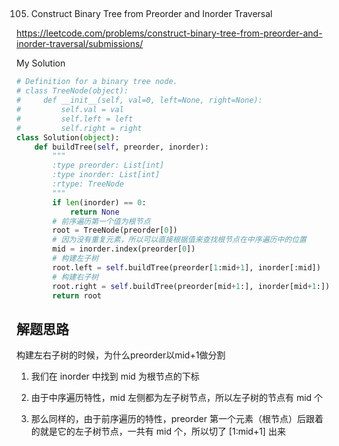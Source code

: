 ## 
105. Construct Binary Tree from Preorder and Inorder Traversal

https://leetcode.com/problems/construct-binary-tree-from-preorder-and-inorder-traversal/submissions/

My Solution

```python
# Definition for a binary tree node.
# class TreeNode(object):
#     def __init__(self, val=0, left=None, right=None):
#         self.val = val
#         self.left = left
#         self.right = right
class Solution(object):
    def buildTree(self, preorder, inorder):
        """
        :type preorder: List[int]
        :type inorder: List[int]
        :rtype: TreeNode
        """
        if len(inorder) == 0:
            return None
        # 前序遍历第一个值为根节点
        root = TreeNode(preorder[0])
        # 因为没有重复元素，所以可以直接根据值来查找根节点在中序遍历中的位置
        mid = inorder.index(preorder[0])
        # 构建左子树
        root.left = self.buildTree(preorder[1:mid+1], inorder[:mid])
        # 构建右子树
        root.right = self.buildTree(preorder[mid+1:], inorder[mid+1:])
        return root
```
## 解题思路
构建左右子树的时候，为什么preorder以mid+1做分割

1. 我们在 inorder 中找到 mid 为根节点的下标

2. 由于中序遍历特性，mid 左侧都为左子树节点，所以左子树的节点有 mid 个

3. 那么同样的，由于前序遍历的特性，preorder 第一个元素（根节点）后跟着的就是它的左子树节点，一共有 mid 个，所以切了 [1:mid+1] 出来
